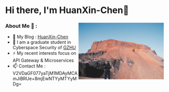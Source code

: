 # Hi there, I'm HuanXin-Chen👋

<!--
**HuanXin-Chen/HuanXin-Chen** is a ✨ _special_ ✨ repository because its `README.md` (this file) appears on your GitHub profile.

Here are some ideas to get you started:

- 🔭 I’m currently working on AICG
- 🌱 I’m currently learning Java
- 👯 I’m looking to collaborate on ...
- 🤔 I’m looking for help with ...
- 💬 Ask me about ...
- 📫 How to reach me: ...
- 😄 Pronouns: ...
- ⚡ Fun fact: ...
-->
<div style="width:100%; height:450px;">
    <img align="right" src="me.jpg" style="height:180px; margin-left: 0px;" />
    <h3> About Me 💬 : </h3>
    <div id="introduction" style="margin-right: 0px;">
        <ul>
            <li>🔭 My Blog : <a href="https://huanxin-chen.github.io">HuanXin-Chen</a></li>
	    <li>🌱 I am a graduate student in Cyberspace Security of <a href="https://wyy.gzhu.edu.cn/">GZHU</a></li>
            <li>⚡ My recent interests focus on API Gateway & Microservices </li>
	    <li>📫 Contact Me : V2VDaGF077yaTjM1MDAyMCAmJiBRUe+8mjEwNTYyMTYyMDg= </li>
        </ul>
    </div>
</div>
